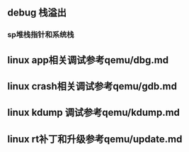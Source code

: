 ## debug 栈溢出
### sp堆栈指针和系统栈

## linux app相关调试参考qemu/dbg.md
## linux crash相关调试参考qemu/gdb.md
## linux kdump 调试参考qemu/kdump.md 
## linux rt补丁和升级参考qemu/update.md 
